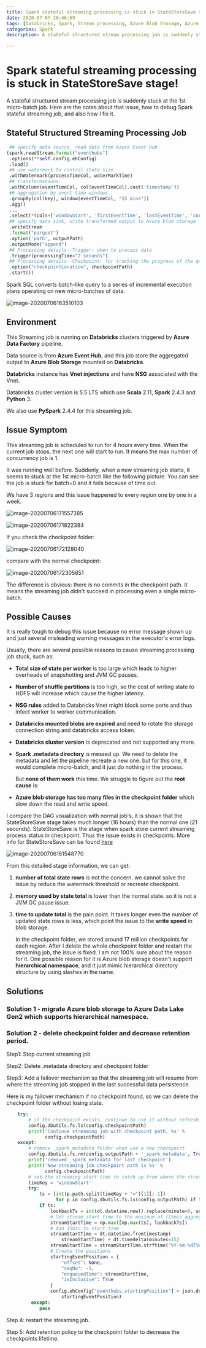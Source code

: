 ```yaml
---
title: Spark stateful streaming processing is stuck in StateStoreSave stage!
date: 2020-07-07 20:46:59
tags: [Databricks, Spark, Stream processing, Azure Blob Storage, Azure Data Lake Storage Gen2]
categories: Spark
description: A stateful structured stream processing job is suddenly stuck at the 1st micro-batch job. Here are the notes about that issue, how to debug Spark stateful streaming job, and also how I fix it.

---
```


# Spark stateful streaming processing is stuck in StateStoreSave stage!

A stateful structured stream processing job is suddenly stuck at the 1st micro-batch job. Here are the notes about that issue, how to debug Spark stateful streaming job, and also how I fix it.

## Stateful Structured Streaming Processing Job

```python
 ## specify data source, read data from Azure Event Hub
(spark.readStream.format("eventhubs") 
 .options(**self.config.ehConfig)
 .load()  
 ## use watermark to control state size
 .withWatermark(processTimeCol, waterMarkTime)
 ## transformations. 
 .withColumn(eventTimeCol, col(eventTimeCol).cast('timestamp'))
 ## aggregation by event time windows
 .groupBy(col(key), window(eventTimeCol, "15 mins"))
 .agg()
 ...
 .select(*(cols+['windowStart', 'firstEventTime', 'lastEventTime', 'count']))
 ## specify data sink, write transformed output to Azure blob storage
 .writeStream
 .format("parquet")
 .option('path', outputPath)
 .outputMode("append")
 ## Processing details--Trigger: when to process data
 .trigger(processingTime="2 seconds")  
 ## Processing details--Checkpoint: for tracking the progress of the query
 .option("checkpointLocation", checkpointPath)
 .start())
```

Spark SQL converts batch-like query to a series of incremental execution plans operating on new micro-batches of data.

![image-20200706163510103](https://raw.githubusercontent.com/xinyeah/xinyeah.github.io/master/images/image-20200706163510103.png)



## Environment

This Streaming job is running on **Databricks** clusters triggered by **Azure Data Factory** pipeline.

Data source is from **Azure Event Hub**, and this job store the aggregated output to **Azure Blob Storage** mounted on **Databricks**.

**Databricks** instance has **Vnet injections** and have **NSG** associated with the Vnet.

Databricks cluster version is 5.5 LTS which use **Scala** 2.11, **Spark** 2.4.3 and **Python** 3. 

We also use **PySpark** 2.4.4 for this streaming job.



## Issue Symptom

This streaming job is scheduled to run for 4 hours every time. When the current job stops, the next one will start to run. It means the max number of concurrency job is 1. 

It was running well before. Suddenly, when a new streaming job starts, it seems to stuck at the 1st micro-batch like the following picture. You can see the job is stuck for batch=0 and it fails because of time out.

We have 3 regions and this issue happened to every region one by one in a week.

![image-20200706171557385](https://raw.githubusercontent.com/xinyeah/xinyeah.github.io/master/images/image-20200706171557385.png)

![image-20200706171822384](https://raw.githubusercontent.com/xinyeah/xinyeah.github.io/master/images/image-20200706171822384.png)



If you check the checkpoint folder:

![image-20200706172128040](https://raw.githubusercontent.com/xinyeah/xinyeah.github.io/master/images/image-20200706172128040.png)

compare with the normal checkpoint:

![image-20200706172305651](https://raw.githubusercontent.com/xinyeah/xinyeah.github.io/master/images/image-20200706172305651.png)

The difference is obvious: there is no commits in the checkpoint path. It means the streaming job didn't succeed in processing even a single micro-batch.



## Possible Causes

It is really tough to debug this issue because no error message shown up and just several misleading warning messages in the executor's error logs.

Usually, there are several possible reasons to cause streaming processing job stuck, such as:

- **Total size of state per worker** is too large which leads to higher overheads of snapshotting and JVM GC pauses.

- **Number of shuffle partitions** is too high, so the cost of writing state to HDFS will increase which cause the higher latency.

- **NSG rules** added to Databricks Vnet might block some ports and thus infect worker to worker communication.

- **Databricks mounted blobs are expired** and need to rotate the storage connection string and databricks access token.

- **Databricks cluster version** is deprecated and not supported any more.

- **Spark .metadata directory** is messed up. We need to delete the metadata and let the pipeline recreate a new one. but for this one, it would complete micro-batch, and it just do nothing in the process.

  

  But **none of them work** this time. We struggle to figure out the **root cause** is:

- **Azure blob storage has too many files in the checkpoint folder** which slow down the read and write speed. 

I compare the DAG visualization with normal job's, it is shown that the StateStoreSave stage takes much longer (16 hours) than the normal one (21 seconds). StateStoreSave is the stage when spark store current streaming process status in checkpoint. Thus the issue exists in checkpoints. More info for StateStoreSave can be found [here](https://jaceklaskowski.gitbooks.io/spark-structured-streaming/spark-sql-streaming-StateStoreSaveExec.html)

![image-20200706161548770](https://raw.githubusercontent.com/xinyeah/xinyeah.github.io/master/images/image-20200706161548770.png)

From this detailed stage information, we can get:

1. **number of total state rows** is not the concern. we cannot solve the issue by reduce the watermark threshold or recreate checkpoint.

2. **memory used by state total** is lower than the normal state. so it is not a JVM GC pause issue.

3. **time to update total** is the pain point. It takes longer even the number of updated state rows is less, which point the issue to the **write speed** in blob storage. 

   In the checkpoint folder, we stored around 17 million checkpoints for each region. After I delete the whole checkpoint folder and restart the streaming job, the issue is fixed. I am not 100% sure about the reason for it. One possible reason for it is Azure blob storage doesn't support **hierarchical namespace**, and it just mimic hierarchical directory structure by using slashes in the name. 

## Solutions

### Solution 1 - migrate Azure blob storage to Azure Data Lake Gen2 which supports hierarchical namespace.

### Solution 2 - delete checkpoint folder and decrease retention period.

Step1: Stop current streaming job

Step2: Delete .metadata directory and checkpoint folder

Step3: Add a failover mechanism so that the streaming job will resume from where the streaming job stopped in the last successful data persistence.

Here is my failover mechanism if no checkpoint found, so we can delete the checkpoint folder without losing state.

```python
	try:
        # if the checkpoint exists, continue to use it without refreshing
        config.dbutils.fs.ls(config.checkpointPath)
        print('Continue streaming job with checkpoint path, %s' %
              config.checkpointPath)
    except:
        # remove _spark_metadata folder when use a new checkpoint
        config.dbutils.fs.rm(config.outputPath + '_spark_metadata', True)
        print('removed _spark_metadata for last checkpoint')
        print('New streaming job checkpoint path is %s' %
              config.checkpointPath)
        # set the streaming start time to catch up from where the streaming job stoped in last data persistence
        timeKey = 'windowStart'
        try:
            ts = [int(p.path.split(timeKey + "=")[1][:-1])
                  for p in config.dbutils.fs.ls(config.outputPath) if timeKey in p.path]
            if ts:
                lookbackTs = int(dt.datetime.now().replace(minute=0, second=0, microsecond=0).timestamp()) - defualtLookbackTime
                # Set stream start time to the maximum of (15min aggregation output timestamp or one day back from current time)
                streamStartTime = np.max([np.max(ts), lookbackTs])
                # Add 15min to start time
                streamStartTime = dt.datetime.fromtimestamp(
                    streamStartTime) + dt.timedelta(minutes=15)
                streamStartTime = streamStartTime.strftime("%Y-%m-%dT%H:%M:%S.%fZ")
                # Create the positions
                startingEventPosition = {
                    "offset": None,
                    "seqNo": -1,
                    "enqueuedTime": streamStartTime,
                    "isInclusive": True
                }
                config.ehConfig["eventhubs.startingPosition"] = json.dumps(
                    startingEventPosition)
         except:
            pass
```

Step 4: restart the streaming job.

Step 5: Add retention policy to the checkpoint folder to decrease the checkpoints lifetime.